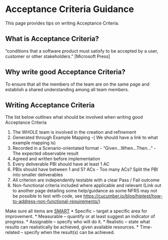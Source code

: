 # Acceptance Criteria Guidance
This page provides tips on writing Acceptance Criteria.

## What is Acceptance Criteria?
“conditions that a software product must satisfy to be accepted by a user, customer or other stakeholders.” [Microsoft Press]


## Why write good Acceptance Criteria?
To ensure that all the members of the team are on the same page and establish a shared understanding among all team members.

## Writing Acceptance Criteria

The list below outlines what should be involved when writing good Acceptance Criteria

 1. The WHOLE team is involved in the creation and refinement
 2. Generated through Example Mapping  -( We should have a link to what example mapping is)
 3. Recorded in a Scenario-orientated format - “Given…When…Then…” - The expected observable result
 4. Agreed and written before implementation
 5. Every deliverable PBI should have at least 1 AC
 6. PBIs should have between 1 and 5? ACs - Too many ACs? Split the PBI into smaller deliverables 
 8. All criterion are independently testable with a clear Pass / Fail outcome
 9. Non-functional criteria included where applicable and relevant (Link out to another page detailing some help/guidance as some NFRS may not be possible to test with code, see https://cucumber.io/blog/hiptest/how-to-address-non-functional-requirements/)
 
Make sure all items are [SMART](https://en.wikipedia.org/wiki/SMART_criteria)
	* Specific – target a specific area for improvement.
	* Measurable – quantify or at least suggest an indicator of progress.
	* Assignable – specify who will do it.
	* Realistic – state what results can realistically be achieved, given available resources.
	* Time-related – specify when the result(s) can be achieved.
